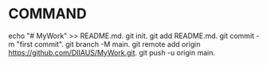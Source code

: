 # COMMAND
echo "# MyWork" >> README.md.
git init.
git add README.md.
git commit -m "first commit".
git branch -M main.
git remote add origin https://github.com/DIIAUS/MyWork.git.
git push -u origin main.
